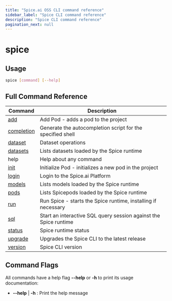 ```yaml
---
title: "Spice.ai OSS CLI command reference"
sidebar_label: "Spice CLI command reference"
description: "Spice CLI command reference"
pagination_next: null
---
```


# spice

## Usage

```bash
spice [command] [--help]
```

## Full Command Reference

| Command                                            | Description                                                         |
| -------------------------------------------------- | --------------------------------------------------------------------|
| [add](/cli/reference/add)               | Add Pod - adds a pod to the project                                 |
| [completion](/cli/reference/completion) | Generate the autocompletion script for the specified shell          |
| [dataset](/cli/reference/dataset)       | Dataset operations                                                  |
| [datasets](/cli/reference/datasets)     | Lists datasets loaded by the Spice runtime                          |
| help                                               | Help about any command                                              |
| [init](/cli/reference/init)             | Initialize Pod - initializes a new pod in the project               |
| [login](/cli/reference/login)           | Login to the Spice.ai Platform                                                  |
| [models](/cli/reference/models)         | Lists models loaded by the Spice runtime                            |
| [pods](/cli/reference/pods)             | Lists Spicepods loaded by the Spice runtime                         |
| [run](/cli/reference/run)               | Run Spice - starts the Spice runtime, installing if necessary |
| [sql](/cli/reference/sql)               | Start an interactive SQL query session against the Spice runtime |
| [status](/cli/reference/status)         | Spice runtime status                                                |
| [upgrade](/cli/reference/upgrade)       | Upgrades the Spice CLI to the latest release                        |
| [version](/cli/reference/version)       | Spice CLI version                                                   |

## Command Flags

All commands have a help flag **--help** or **-h** to print its usage documentation:

- **--help** | **-h** : Print the help message
